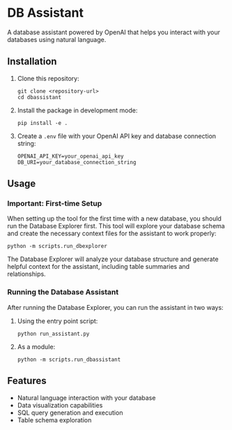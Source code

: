 # DB Assistant

A database assistant powered by OpenAI that helps you interact with your databases using natural language.

## Installation

1. Clone this repository:
   ```
   git clone <repository-url>
   cd dbassistant
   ```

2. Install the package in development mode:
   ```
   pip install -e .
   ```

3. Create a `.env` file with your OpenAI API key and database connection string:
   ```
   OPENAI_API_KEY=your_openai_api_key
   DB_URI=your_database_connection_string
   ```

## Usage

### Important: First-time Setup

When setting up the tool for the first time with a new database, you should run the Database Explorer first. This tool will explore your database schema and create the necessary context files for the assistant to work properly:

```
python -m scripts.run_dbexplorer
```

The Database Explorer will analyze your database structure and generate helpful context for the assistant, including table summaries and relationships.

### Running the Database Assistant

After running the Database Explorer, you can run the assistant in two ways:

1. Using the entry point script:
   ```
   python run_assistant.py
   ```

2. As a module:
   ```
   python -m scripts.run_dbassistant
   ```

## Features

- Natural language interaction with your database
- Data visualization capabilities
- SQL query generation and execution
- Table schema exploration